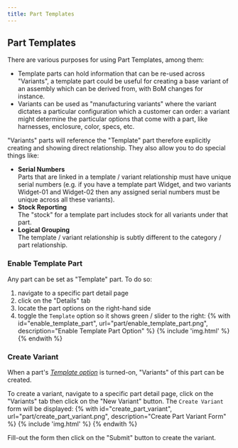 ```yaml
---
title: Part Templates
---
```


## Part Templates

There are various purposes for using Part Templates, among them:

* Template parts can hold information that can be re-used across "Variants", a template part could be useful for creating a base variant of an assembly which can be derived from, with BoM changes for instance.
* Variants can be used as "manufacturing variants" where the variant dictates a particular configuration which a customer can order: a variant might determine the particular options that come with a part, like harnesses, enclosure, color, specs, etc.

"Variants" parts will reference the "Template" part therefore explicitly creating and showing direct relationship.
They also allow you to do special things like:

* **Serial Numbers**  
Parts that are linked in a template / variant relationship must have unique serial numbers (e.g. if you have a template part Widget, and two variants Widget-01 and Widget-02 then any assigned serial numbers must be unique across all these variants).
* **Stock Reporting**  
The "stock" for a template part includes stock for all variants under that part.
* **Logical Grouping**  
The template / variant relationship is subtly different to the category / part relationship.

### Enable Template Part

Any part can be set as "Template" part. To do so:

1. navigate to a specific part detail page
0. click on the "Details" tab
0. locate the part options on the right-hand side
0. toggle the `Template` option so it shows green / slider to the right:
{% with id="enable_template_part", url="part/enable_template_part.png", description="Enable Template Part Option" %}
{% include 'img.html' %}
{% endwith %}

### Create Variant

When a part's [*Template option*](#enable-template-part) is turned-on, "Variants" of this part can be created.

To create a variant, navigate to a specific part detail page, click on the "Variants" tab then click on the "New Variant" button.
The `Create Variant` form will be displayed:
{% with id="create_part_variant", url="part/create_part_variant.png", description="Create Part Variant Form" %}
{% include 'img.html' %}
{% endwith %}

Fill-out the form then click on the "Submit" button to create the variant.